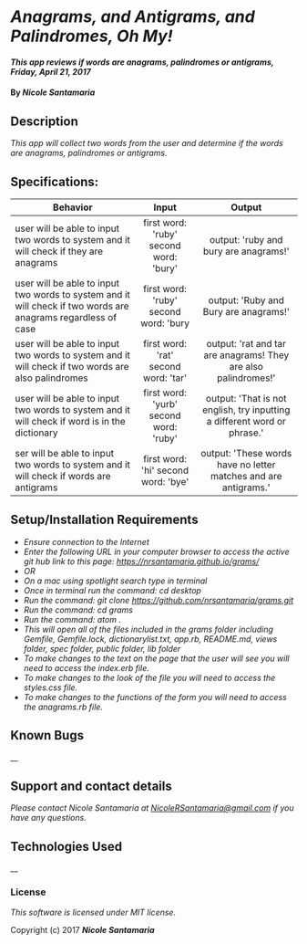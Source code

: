 # _Anagrams, and Antigrams, and Palindromes, Oh My!_

#### _This app reviews if words are anagrams, palindromes or antigrams, Friday, April 21, 2017_

#### By _**Nicole Santamaria**_

## Description

_This app will collect two words from the user and determine if the words are anagrams, palindromes or antigrams._

## Specifications:

| Behavior |  Input   |  Output  |
|----------|:--------:|:--------:|
|user will be able to input two words to system and it will check if they are anagrams|first word: 'ruby' second word: 'bury'|output: 'ruby and bury are anagrams!'|
|user will be able to input two words to system and it will check if two words are anagrams regardless of case |first word: 'ruby' second word: 'bury|output: 'Ruby and Bury are anagrams!'|
|user will be able to input two words to system and it will check if two words are also palindromes|first word: 'rat' second word: 'tar'|output: 'rat and tar are anagrams! They are also palindromes!'|
|user will be able to input two words to system and it will check if word is in the dictionary|first word: 'yurb' second word: 'ruby'|output: 'That is not english, try inputting a different word or phrase.'|
|ser will be able to input two words to system and it will check if words are antigrams|first word: 'hi' second word: 'bye'|output: 'These words have no letter matches and are antigrams.'|


## Setup/Installation Requirements

* _Ensure connection to the Internet_
* _Enter the following URL in your computer browser to access the active git hub link to this page: https://nrsantamaria.github.io/grams/_
* _OR_
* _On a mac using spotlight search type in terminal_
* _Once in terminal run the command: cd desktop_
* _Run the command: git clone https://github.com/nrsantamaria/grams.git_
* _Run the command: cd grams_
* _Run the command: atom ._
* _This will open all of the files included in the grams folder including Gemfile, Gemfile.lock, dictionarylist.txt, app.rb, README.md, views folder, spec folder, public folder, lib folder_
* _To make changes to the text on the page that the user will see you will need to access the index.erb file._
* _To make changes to the look of the file you will need to access the styles.css file._
* _To make changes to the functions of the form you will need to access the anagrams.rb file._

## Known Bugs

__

## Support and contact details

_Please contact Nicole Santamaria at NicoleRSantamaria@gmail.com if you have any questions._

## Technologies Used

__

### License

*This software is licensed under MIT license.*

Copyright (c) 2017 **_Nicole Santamaria_**

